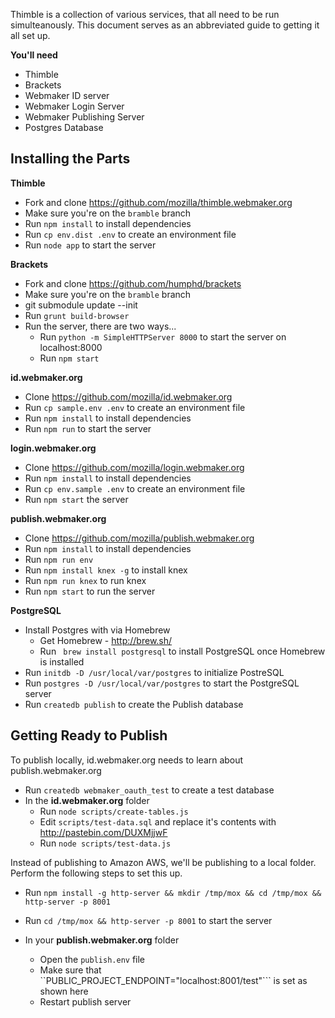 Thimble is a collection of various services, that all need to be run simulteanously. This document serves as an abbreviated guide to getting it all set up.

**You'll need**
* Thimble
* Brackets
* Webmaker ID server
* Webmaker Login Server
* Webmaker Publishing Server
* Postgres Database

## Installing the Parts

**Thimble**
* Fork and clone https://github.com/mozilla/thimble.webmaker.org
* Make sure you're on the ``bramble`` branch
* Run ``npm install`` to install dependencies
* Run ``cp env.dist .env`` to create an environment file
* Run ``node app`` to start the server

**Brackets**
* Fork and clone https://github.com/humphd/brackets
* Make sure you're on the ``bramble`` branch
* git submodule update --init
* Run ``grunt build-browser``
* Run the server, there are two ways...
  * Run ``python -m SimpleHTTPServer 8000`` to start the server on localhost:8000
  * Run ``npm start``


**id.webmaker.org**
* Clone https://github.com/mozilla/id.webmaker.org
* Run ``cp sample.env .env`` to create an environment file
* Run ``npm install`` to install dependencies
* Run ``npm run`` to start the server

**login.webmaker.org**
* Clone https://github.com/mozilla/login.webmaker.org
* Run ``npm install`` to install dependencies
* Run ``cp env.sample .env`` to create an environment file
* Run ``npm start`` the server

**publish.webmaker.org**
* Clone https://github.com/mozilla/publish.webmaker.org
* Run ``npm install`` to install dependencies
* Run ``npm run env``
* Run ``npm install knex -g`` to install knex
* Run ``npm run knex`` to run knex
* Run ``npm start`` to run the server

**PostgreSQL**
* Install Postgres with via Homebrew
  * Get Homebrew - http://brew.sh/
  * Run `` brew install postgresql`` to install PostgreSQL once Homebrew is installed
* Run ``initdb -D /usr/local/var/postgres`` to initialize PostreSQL
* Run ``postgres -D /usr/local/var/postgres`` to start the PostgreSQL server
* Run ``createdb publish`` to create the Publish database

## Getting Ready to Publish
To publish locally, id.webmaker.org needs to learn about publish.webmaker.org

* Run ``createdb webmaker_oauth_test`` to create a test database
* In the **id.webmaker.org** folder
  * Run ``node scripts/create-tables.js``
  * Edit ``scripts/test-data.sql`` and replace it's contents with http://pastebin.com/DUXMjjwF
  * Run ``node scripts/test-data.js``

Instead of publishing to Amazon AWS, we'll be publishing to a local folder. Perform the following steps to set this up.
* Run ``npm install -g http-server && mkdir /tmp/mox && cd /tmp/mox && http-server -p 8001``
* Run ``cd /tmp/mox && http-server -p 8001`` to start the server

* In your **publish.webmaker.org** folder
  * Open the ``publish.env`` file
  * Make sure that ``PUBLIC_PROJECT_ENDPOINT="localhost:8001/test"``` is set as shown here
  * Restart publish server


 




